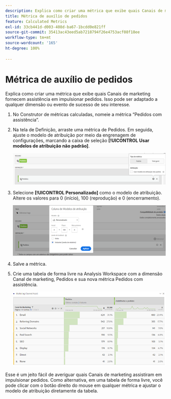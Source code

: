 ```yaml
---
description: Explica como criar uma métrica que exibe quais Canais de marketing fornecem assistência em impulsionar pedidos. Isso pode ser adaptado a qualquer dimensão ou evento de sucesso de seu interesse.
title: Métrica de auxílio de pedidos
feature: Calculated Metrics
exl-id: 33cb441d-d003-408d-ba67-1bcdd0e821ff
source-git-commit: 35413ac43eed5ab7218794f26e4753acf08f18ee
workflow-type: tm+mt
source-wordcount: '165'
ht-degree: 100%

---
```


# Métrica de auxílio de pedidos

Explica como criar uma métrica que exibe quais Canais de marketing fornecem assistência em impulsionar pedidos. Isso pode ser adaptado a qualquer dimensão ou evento de sucesso de seu interesse.

1. No Construtor de métricas calculadas, nomeie a métrica “Pedidos com assistência”.
1. Na tela de Definição, arraste uma métrica de Pedidos. Em seguida, ajuste o modelo de atribuição por meio da engrenagem de configurações, marcando a caixa de seleção **[!UICONTROL Usar modelos de atribuição não padrão]**.

   ![](assets/attr-model.png)

1. Selecione **[!UICONTROL Personalizado]** como o modelo de atribuição. Altere os valores para 0 (início), 100 (reprodução) e 0 (encerramento).

   ![](assets/custom-attr-model.png)

1. Salve a métrica.
1. Crie uma tabela de forma livre na Analysis Workspace com a dimensão Canal de marketing, Pedidos e sua nova métrica Pedidos com assistência.

   ![](assets/mktg-channel-assists.png)

Esse é um jeito fácil de averiguar quais Canais de marketing assistiram em impulsionar pedidos. Como alternativa, em uma tabela de forma livre, você pode clicar com o botão direito do mouse em qualquer métrica e ajustar o modelo de atribuição diretamente da tabela.

